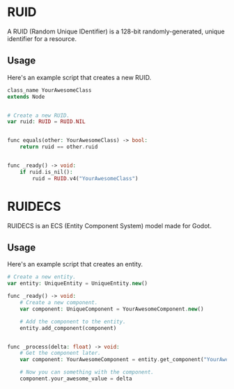 # RUID

A RUID (Random Unique IDentifier) is a 128-bit randomly-generated, unique identifier for a resource.

## Usage

Here's an example script that creates a new RUID.

```php
class_name YourAwesomeClass
extends Node


# Create a new RUID.
var ruid: RUID = RUID.NIL


func equals(other: YourAwesomeClass) -> bool:
    return ruid == other.ruid


func _ready() -> void:
    if ruid.is_nil():
        ruid = RUID.v4("YourAwesomeClass")
```

# RUIDECS

RUIDECS is an ECS (Entity Component System) model made for Godot.

## Usage

Here's an example script that creates an entity.

```php
# Create a new entity.
var entity: UniqueEntity = UniqueEntity.new()

func _ready() -> void:
    # Create a new component.
    var component: UniqueComponent = YourAwesomeComponent.new()

    # Add the component to the entity.
    entity.add_component(component)


func _process(delta: float) -> void:
    # Get the component later.
    var component: YourAwesomeComponent = entity.get_component("YourAwesomeComponent") as YourAwesomeComponent

    # Now you can something with the component.
    component.your_awesome_value = delta
```
